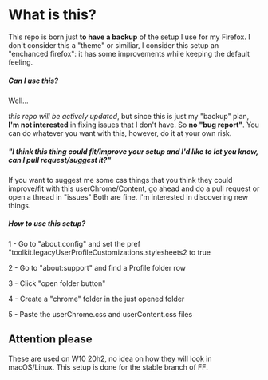 # What is this?

This repo is born just **to have a backup** of the setup I use for my Firefox. 
I don't consider this a "theme" or similiar, I consider this setup an "enchanced firefox": it has some improvements while keeping the default feeling.

##### Can I use this?

Well...

_this repo will be actively updated_, but since this is just my "backup" plan, **I'm not interested** in fixing issues that I don't have. 
So **no "bug report"**.
You can do whatever you want with this, however, do it at your own risk.

##### "I think this thing could fit/improve your setup and I'd like to let you know, can I pull request/suggest it?"
If you want to suggest me some css things that you think they could improve/fit with this userChrome/Content, go ahead and do a pull request or open a thread in "issues" Both are fine. 
I'm interested in discovering new things.

##### How to use this setup?

1 - Go to "about:config" and set the pref "toolkit.legacyUserProfileCustomizations.stylesheets2 to true

2 - Go to "about:support" and find a Profile folder row

3 - Click "open folder button"

4 - Create a "chrome" folder in the just opened folder

5 - Paste the userChrome.css and userContent.css files

## Attention please

These are used on W10 20h2, no idea on how they will look in macOS/Linux.
This setup is done for the stable branch of FF.
